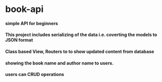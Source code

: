 # book-api
#### simple API for beginners
#### This project includes serializing of the data i.e. coverting the models to JSON format
#### Class based View, Routers to to show updated content from database
#### showing the book name and author name to users.
#### users can CRUD operations 
